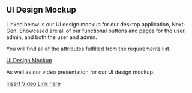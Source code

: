## UI Design Mockup
Linked below is our UI design mockup for our desktop application, Next-Gen. Showcased are all of our functional buttons and pages for the user, admin, and both the user and admin.

You will find all of the attributes fulfilled from the requirements list.

[UI Design Mockup](https://marvelapp.com/project/6888166)

As well as our video presentation for our UI design mockup.

[Insert Video Link here](https://youtu.be/8PeQI3QkInE)
